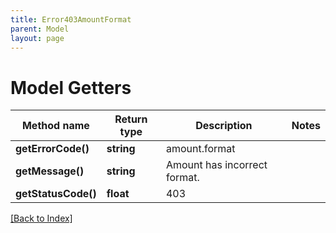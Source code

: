 ```yaml
---
title: Error403AmountFormat
parent: Model
layout: page
---
```


# Model Getters

Method name | Return type | Description | Notes
------------ | ------------- | ------------- | -------------
**getErrorCode()** | **string** | amount.format |
**getMessage()** | **string** | Amount has incorrect format. |
**getStatusCode()** | **float** | 403 |

[[Back to Index]](../index.md)
